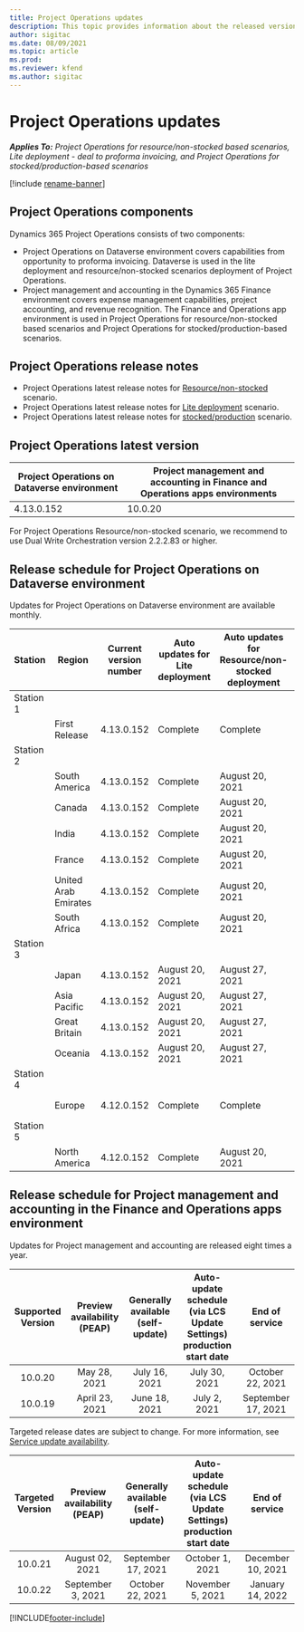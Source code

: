 ```yaml
---
title: Project Operations updates
description: This topic provides information about the released versions of Dynamics 365 Project Operations.
author: sigitac
ms.date: 08/09/2021
ms.topic: article
ms.prod:
ms.reviewer: kfend 
ms.author: sigitac
---
```


# Project Operations updates

_**Applies To:** Project Operations for resource/non-stocked based scenarios, Lite deployment - deal to proforma invoicing, and Project Operations for stocked/production-based scenarios_

[!include [rename-banner](~/includes/cc-data-platform-banner.md)]

## Project Operations components

Dynamics 365 Project Operations consists of two components:

- Project Operations on Dataverse environment covers capabilities from opportunity to proforma invoicing. Dataverse is used in the lite deployment and resource/non-stocked scenarios deployment of Project Operations.
- Project management and accounting in the Dynamics 365 Finance environment covers expense management capabilities, project accounting, and revenue recognition. The Finance and Operations app environment is used in Project Operations for resource/non-stocked based scenarios and Project Operations for stocked/production-based scenarios.

## Project Operations release notes
- Project Operations latest release notes for [Resource/non-stocked](whats-new-august-2021-resource-based.md) scenario.
- Project Operations latest release notes for [Lite deployment](../pro/whats-new/whats-new-august-2021-lite.md) scenario.
- Project Operations latest release notes for [stocked/production](../prod-pma/whats-new/whats-new-jul-2021-stocked.md) scenario.

## Project Operations latest version

| Project Operations on Dataverse environment | Project management and accounting in Finance and Operations apps environments | 
| --- | --- |
| 4.13.0.152 | 10.0.20 |

For Project Operations Resource/non-stocked scenario, we recommend to use Dual Write Orchestration version 2.2.2.83 or higher.

## Release schedule for Project Operations on Dataverse environment

Updates for Project Operations on Dataverse environment are available monthly. 

| Station | Region | Current version number | Auto updates for Lite deployment | Auto updates for Resource/non-stocked deployment | Next version number | Next version generally available |
|-----------|-----------------------|-----------------|--------------------|---------------------|---------------------|---------------------|
| Station 1 |   &nbsp;              |    &nbsp;       | &nbsp;             |      &nbsp;         |      &nbsp;         |      &nbsp;         |
|   &nbsp;  | First Release         |  4.13.0.152     | Complete           | Complete            | TBD                 | August 27, 2021     |
| Station 2 |   &nbsp;              |    &nbsp;       | &nbsp;             |      &nbsp;         |      &nbsp;         |      &nbsp;         |
|   &nbsp;  | South America         |  4.13.0.152     | Complete           | August 20, 2021     | TBD                 | August 27, 2021     |
|    &nbsp; | Canada                |  4.13.0.152     | Complete           | August 20, 2021     | TBD                 | August 27, 2021     |
|   &nbsp;  | India                 |  4.13.0.152     | Complete           | August 20, 2021     | TBD                 | August 27, 2021     |
|   &nbsp;  | France                |  4.13.0.152     | Complete           | August 20, 2021     | TBD                 | August 27, 2021     |
|   &nbsp;  | United Arab Emirates  |  4.13.0.152     | Complete           | August 20, 2021     | TBD                 | August 27, 2021     |
|   &nbsp;  | South Africa          |  4.13.0.152     | Complete           | August 20, 2021     | TBD                 | August 27, 2021     |
| Station 3 |      &nbsp;           |     &nbsp;      |     &nbsp;         |      &nbsp;         |      &nbsp;         |      &nbsp;         |
|   &nbsp;  | Japan                 |  4.13.0.152     | August 20, 2021    | August 27, 2021     | TBD                 | September 03, 2021  |
|   &nbsp;  | Asia Pacific          |  4.13.0.152     | August 20, 2021    | August 27, 2021     | TBD                 | September 03, 2021  |
|   &nbsp;  | Great Britain         |  4.13.0.152     | August 20, 2021    | August 27, 2021     | TBD                 | September 03, 2021  |
|   &nbsp;  | Oceania               |  4.13.0.152     | August 20, 2021    | August 27, 2021     | TBD                 | September 03, 2021  |
| Station 4 |     &nbsp;            |     &nbsp;      |     &nbsp;         |      &nbsp;         |      &nbsp;         |      &nbsp;         |
|   &nbsp;  | Europe                |  4.12.0.152     | Complete           | Complete            | 4.13.0.152          | August 20, 2021     |
| Station 5 |     &nbsp;            |     &nbsp;      |     &nbsp;         |      &nbsp;         |      &nbsp;         |      &nbsp;         |
|   &nbsp;  | North America         |  4.12.0.152     | Complete           | August 20, 2021     | 4.13.0.152          | August 27, 2021     |


## Release schedule for Project management and accounting in the Finance and Operations apps environment

Updates for Project management and accounting are released eight times a year.

|          Supported Version          | Preview availability (PEAP) | Generally available (self-update) | Auto-update schedule (via LCS Update Settings) production start date |   End of service   |
|:-------------------------:|:---------------------------:|:---------------------------------:|:--------------------------------------------------------------------:|:------------------:|
|          10.0.20          |         May 28, 2021        |           July 16, 2021           |                             July 30, 2021                             |  October 22, 2021  |
|          10.0.19          |        April 23, 2021       |            June 18, 2021           |                             July 2, 2021                             | September 17, 2021 |



Targeted release dates are subject to change. For more information, see [Service update availability](/dynamics365/fin-ops-core/fin-ops/get-started/public-preview-releases?toc=%2fdynamics365%2ffinance%2ftoc.json).

|          Targeted Version          | Preview availability (PEAP) | Generally available (self-update) | Auto-update schedule (via LCS Update Settings) production start date |   End of service   |
|:-------------------------:|:---------------------------:|:---------------------------------:|:--------------------------------------------------------------------:|:------------------:|
|          10.0.21          |         August 02, 2021     |           September 17, 2021      |                             October 1, 2021                           |  December 10, 2021  |
|          10.0.22          |      September 3, 2021      |          October 22, 2021         |                           November 5, 2021                           |  January 14, 2022  |

[!INCLUDE[footer-include](../includes/footer-banner.md)]
